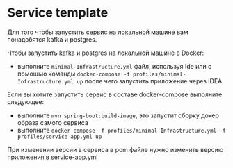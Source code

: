 # Service template

Для того чтобы запустить сервис на локальной машине вам понадобятся kafka и postgres.

Чтобы запустить kafka и postgres на локальной машине в Docker:
 - выполните `minimal-Infrastructure.yml` файл, используя Ide или с помощью команды `docker-compose -f profiles/minimal-Infrastructure.yml up` после чего запустить приложение через IDEA

Если вы хотите запустить сервис в составе docker-compose выполните следующее:
- выполните `mvn spring-boot:build-image`, это запустит сборку докер образа самого сервиса
- выполните `docker-compose -f profiles/minimal-Infrastructure.yml -f profiles/service-app.yml up`
 
 При изменении версии в сервиса в pom файле нужно изменить версию приложения в service-app.yml
